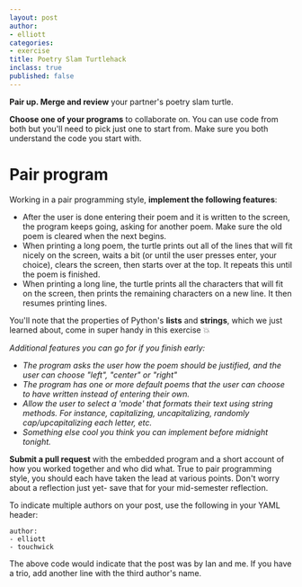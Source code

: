 ```yaml
---
layout: post
author: 
- elliott
categories: 
- exercise
title: Poetry Slam Turtlehack
inclass: true
published: false
---
```


**Pair up.  Merge and review** your partner's poetry slam turtle.

**Choose one of your programs** to collaborate on.  You can use code from both but you'll
need to pick just one to start from.  Make sure you both understand the code you start with.

# Pair program

Working in a pair programming style, **implement the following features**:

* After the user is done entering their poem and it is written to the screen, the
program keeps going, asking for another poem.  Make sure the old poem is cleared when
the next begins.
* When printing a long poem, the turtle prints out all of the lines that will fit nicely
on the screen, waits a bit (or until the user presses enter, your choice), clears the screen, 
then starts over at the top.  It repeats this until the poem is finished. 
* When printing a long line, the turtle prints all the characters that will fit on the
screen, then prints the remaining characters on a new line.  It then resumes printing lines.

You'll note that the properties of Python's **lists** and **strings**, which we just learned about,
come in super handy in this exercise :boom:

<div style=" font-style: italic;">

Additional features you can go for if you finish early:

<ul>
    <li>
        The program asks the user how the poem should be justified, and the user can choose "left",
"center" or "right"
    </li>
    <li>
        The program has one or more default poems that the user can choose to have written instead
of entering their own.
    </li>
    <li>
        Allow the user to select a 'mode' that formats their text using string methods.  For instance,
capitalizing, uncapitalizing, randomly cap/upcapitalizing each letter, etc.
    </li>
    <li>
        Something else cool you think you can implement before midnight tonight.
    </li>
</ul>

</div>

**Submit a pull request** with the embedded program and a short account of how you worked together and who did what.
True to pair programming style, you should each have taken the lead at various points.  Don't worry about a reflection
just yet- save that for your mid-semester reflection.

To indicate multiple authors on your post, use the following in your YAML header:

```
author: 
- elliott
- touchwick
```

The above code would indicate that the post was by Ian and me.  If you have a trio,
add another line with the third author's name.

